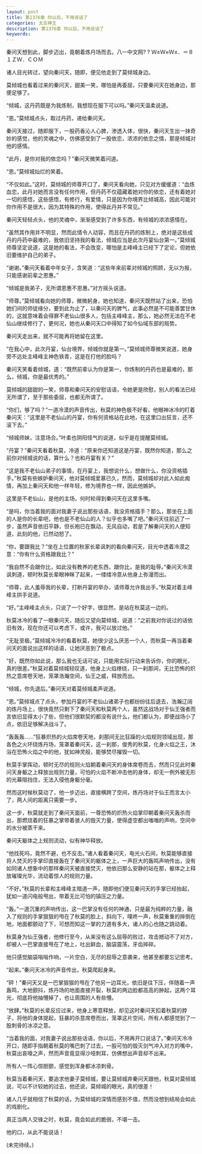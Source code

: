 ```yaml
---
layout: post
title: 第1376章 你以后，不用说话了
categories: 太古神王
description: 第1376章 你以后，不用说话了
keywords:
---
```


秦问天想到此，脚步迈出，竟朝着炼丹场而去。八一中文网? ? Ｗ≥Ｗ≈Ｗ≤．＝８１ＺＷ．ＣＯＭ

诸人目光转过，望向秦问天，随即，便见他走到了莫倾城身边。

莫倾城也看着过来的秦问天，甜美一笑，哪怕是再委屈，只要秦问天在她身边，那便足够了。

“倾城，这丹药既是为我炼制，我想现在服下可以吗。”秦问天温柔说道。

“恩。”莫倾城点头，取过丹药，递给秦问天。

秦问天接过，随即服下，一股药香沁人心脾，渗透入体，很快，秦问天生出一抹奇妙的感觉，他的灵魂之中，仿佛感受到了一股依恋，浓浓的依恋之情，那是倾城对他的感情。

“此丹，是你对我的依恋吗？”秦问天微笑着问道。

“恩。”莫倾城灿烂的笑着。

“不仅如此。”这时，莫倾城的师尊开口了，秦问天看向她，只见对方缓缓道：“血炼血恋，此丹对她而言没有任何作用，但丹药不仅蕴藏着她对你的依恋，还有着她对一切的感悟，这些感悟，有修行，有爱情，只是因为你境界比倾城高，因此可能对你作用不是很大，因为其特殊的作用，使得此丹并不常见。”

秦问天轻轻点头，他的灵魂中，渐渐感受到了许多东西，有倾城的浓浓感情在。

“虽然其作用并不明显，然而此情令人动容，而且在丹药的炼制上，绝对是这些成丹的丹药中最难的，我依旧坚持我的看法，倾城应当是此次丹宴仙台第一。”莫倾城师尊坚定说道，这是她的看法，不会改变，哪怕是主峰峰主已经下了定论，但她依旧要维护自己的弟子。

“谢谢。”秦问天看着中年女子，含笑道：“这些年来前辈对倾城的照顾，无以为报，只能感谢前辈之恩惠。”

“倾城是我弟子，无所谓恩惠不恩惠。”对方摇头说道。

“师尊。”莫倾城看向她的师尊，微微躬身，她也知道，秦问天既然站了出来，恐怕她们间的师徒缘分，要到此为止了，以秦问天的脾气，此事必然是不可能善罢甘休的，这就意味着会得罪不老仙山很多人，包括主峰峰主，那么，她必然无法在不老仙山继续修行了，更何况，她也从秦问天口中得知了如今仙域东部的局势。

秦问天走出来，就不可能再将她留在这里。

“在我心中，此次丹宴，仙台境界，倾城你就是第一。”莫倾城师尊微笑说道，她身旁不远处主峰峰主神色铁青，这是在打他的脸吗？

秦问天笑看着倾城，道：“既然前辈认为你是第一，你炼制的丹药也是最难的，那么，倾城，你是最优秀的。”

莫倾城的甜甜的一笑，师尊和秦问天的安慰话语，令她更是欣慰，别人的看法已经无所谓了，至于那些委屈，也都无所谓了。

“你们，够了吗？”一道冷漠的声音传出，秋莫的神色极不好看，他眼神冰冷的盯着秦问天：“这里是不老仙山的丹宴，你有何资格站在此地，在这里口出狂言，还不滚下去。”

“倾城师妹，注意场合。”叶柔也阴阳怪气的说道，似乎是在提醒莫倾城。

“丹宴？”秦问天看着秋莫，冷道：“原来你还知道这是丹宴，既然你知道，那么之前你对倾城说的话，算什么？也和丹宴有关？”

“这是我不老仙山弟子的事情，在丹宴上，我想说什么，想做什么，你没资格插手。”秋莫有些嫉妒秦问天，他对莫倾城爱慕已久，然而，莫倾城却对此人如此痴情，再加上秦问天和他一样年轻，修为境界也一样，因此他嫉妒。

这里是不老仙山，是他的主场，何时轮得到秦问天在这里多嘴。

“是吗，你当着我的面对我妻子说出那些话语，我没资格插手？那么，那坐在上面的人是你的长辈吧，他也是不老仙山的人？似乎也多嘴了吧。”秦问天往前迈了一步，虽然声音依旧平静，但长袍已在飘动，无风自动，若是了解秦问天的人便知道，此刻的他，已然动怒了。

“你，要跟我比？”坐在上位置的秋家长辈讽刺的看向秦问天，目光中透着冷漠之意：“你有什么资格跟我比？”

“我自然不会跟你比，如此没有教养的老东西，跟你比，是我的耻辱。”秦问天冷漠讽刺道，顿时秋莫长辈眼神眯了起来，一缕缕冷意从他身上弥漫而出。

“师尊，此人羞辱我的长辈，打断丹宴的举办，请师尊允许我出手。”秋莫对着主峰峰主拱手说道。

“好。”主峰峰主点头，只说了一个好字，很显然，是站在秋莫这一边的。

秋莫冰冷的看了一眼秦问天，随后又望向莫倾城，说道：“之前我对你说过的话依旧有效，现在你还可以考虑下，或许，我可以放过他。”

“无耻至极。”莫倾城冷冷的看着秋莫，她很少这么厌恶一个人，而秋莫一再当着秦问天的面说出这样的话语，让她厌恶到了极点。

“好，既然你如此说，那么我也无话可说，只能用实际行动来告诉你，你的眼光，真的很差。”秋莫对着莫倾城轻叹道，他身上火焰缭绕，只一刹那间，无比恐怖的炽热之意席卷天地，笼罩浩瀚空间，仙王之威，释放而出。

“倾城，你先退后。”秦问天对着莫倾城柔声说道。

“恩。”莫倾城点了点头，参加丹宴的不老仙山诸弟子也都纷纷往后退去，浩瀚辽阔的炼丹场上，很快竟然只剩下了秦问天和秋莫两个人，虽然这战场对于仙王强者而言依旧显得太小了些，但他们很默契的都没有说什么，他们都认为，即便战场小了点，依旧足够解决战斗了。

“轰轰轰……”狂暴炽热的火焰席卷天地，刹那间无比狂躁的火焰规则领域出现，那各色之火环绕炼丹场，笼罩着秦问天，这一刹那，俊秀的秋莫，化身火焰之王，沐浴在恐怖火焰之中的他，犹如神灵般，能够焚尽摧毁一切。

秋莫手掌挥动，顿时无尽的规则火焰朝着秦问天的身体席卷而去，然而只见此时秦问天身躯之上释放出规则力量，可怕的火焰不断冲击他的身体，却无一例外被无形的光幕阻挡住，无法入侵他身躯分毫。

然而这时候秋莫动了，他一步迈出，直接横跨了空间，炼丹场对于仙王而言太小了，两人间的距离只需要一步。

这一步，秋莫就走到了秦问天面前，一尊恐怖的炽热火焰掌印朝着秦问天轰杀而出，那燃烧着的狂暴之掌带着骇人的毁灭力量，使得虚空都出嗤嗤的声响，空间中的水分被蒸干来。

秦问天躯体之上规则流动，似有神华释放。

“他找死吗，竟然不避，也不反击。”诸人看着秦问天，电光火石间，秋莫能够直接将人焚灭的手掌印直接轰在了秦问天的躯体之上，一声巨大的轰鸣声响传出，没有如同诸人想象中的那样秦问天被直接焚灭，他依旧那么安静的站在那，躯体之上释放璀璨光华，流动着惊人的规则力量。

“不好。”秋莫的长辈和主峰峰主暗道一声，随即他们便见秦问天的手掌已经抬起，犹如一道闪电般甩出，带着无比可怕的镇压之力量。

“轰。”一道沉重的声响传出，这一巴掌没有任何的神通，只是最为纯粹的力量，融入了规则的手掌狠狠的甩在了秋莫的脸上，斜向下，噗咚一声，秋莫重重的摔倒在地，地面都颤动了下，可想而知这一掌的力道有多大，诸人的心也随之跳动着。

秋莫身为仙王强者，他修行至今，从来没有这么屈辱的败过，攻击撼动不了对方，却被人一巴掌直接甩在了地上，吐出鲜血，脑袋震荡，牙齿摔碎。

他只感觉脑袋嗡嗡作响，一片空白，无尽的屈辱之意袭来，他甚至都要忘记思考。

“起来。”秦问天冰冷的声音传出，秋莫爬起身来。

“砰！”秦问天又是一巴掌狠狠的甩在了他另一边耳光，依旧是往下压，伴随着一声轰鸣，大地颤抖，炼丹场的地面直接开裂，秋莫的两边脸都高高的肿起，这两个耳光，彻底将他抽懵掉了，也让周围的人有些懵。

“放肆。”秋莫的长辈反应过来，他身上寒意释放，却见这时秦问天扣着秋莫的脖子，将他的身体提起，狂暴的杀意席卷而出，笼罩这片空间，所有人都感觉到了一股刺骨的冰凉之意。

“当着我的面，对我妻子说出那些话语，你以后，不用再开口说话了。”秦问天冷冷开口，随即手指朝着秋莫的嘴巴刺了过去，一股可怕的毁灭剑气冲入对方的嘴中，秋莫出哀嚎之声，然而声音竟显得沙哑刺耳，仿佛想出声音却不出来。

所有人一阵心惊胆颤，感觉到浑身都冰凉刺骨。

秋莫当着秦问天，要追求他妻子莫倾城，要让莫倾城弃秦问天跟他，秋莫对莫倾城说，可以不计较她的过去，他还说，莫倾城的眼光，真的很差！

诸人几乎就相信了秋莫的话，为莫倾城的深情而感到不值，然而没想到结局会如此的戏剧化。

真正当两人交锋之时，秋莫，竟会如此的脆弱，不堪一击。

他的口，从此不能说话！

(未完待续。)
